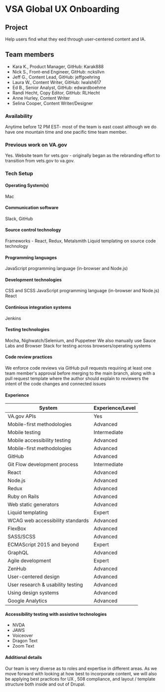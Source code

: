 # VSA Global UX Onboarding

## Project
Help users find what they eed through user-centered content and IA.

## Team members
* Kara K., Product Manager, GitHub: Karak888
* Nick S., Front-end Engineer, GitHub: ncksllvn
* Jeff G., Content Lead, GitHub: jeffgoehring
* Laura W., Content Writer, GitHub: lwalsh617
* Ed B., Senior Analyst, GitHub: edwardboehme
* Randi Hecht, Copy Editor, GitHub: RLHecht
* Anne Hurley, Content Writer	
* Selina Cooper, Content Writer/Designer	

### Availability
Anytime before 12 PM EST- most of the team is east coast although we do have one mountain time and one pacific time team member.

### Previous work on VA.gov
Yes. Website team for vets.gov - originally began as the rebranding effort to transition from vets.gov to va.gov.

### Tech Setup

#### Operating System(s)
Mac

#### Communication software
Slack, GitHub

#### Source control technology
Frameworks - React, Redux, Metalsmith Liquid templating on source code technology

#### Programming languages
JavaScript programming language (in-browser and Node.js)

#### Development technologies
CSS and SCSS JavaScript programming language (in-browser and Node.js) React

#### Continious integration systems
Jenkins

#### Testing technologies
Mocha, Nighwatch/Selenium, and Puppeteer We also manually use Sauce Labs and Browser Stack for testing across browsers/operating systems

#### Code review practices
We enforce code reviews via GitHub pull requests requiring at least one team member's approval before merging to the main branch, along with a pull request template where the author should explain to reviewers the intent of the code changes and connected issues

#### Experience 
| System     | Experience/Level |
| ----------- | ----------- |
| VA.gov APIs      | Yes       |
| Mobile-first methodologies   | Advanced |
| Mobile testing   | Intermediate |
| Mobile accessibility testing      | Advanced  |
| Mobile-first methodologies   | Advanced  |
| GitHub   | Advanced |
| Git Flow development process      | Intermediate |
| React   |  Advanced |
| Node.js   |  Advanced |
| Redux      |  Advanced |
| Ruby on Rails   |  Advanced |
| Web static generators   |  Advanced |
| Liquid templating  | Expert |
| WCAG web accessibility standards  |  Advanced |
| FlexBox      |  Advanced |
| SASS/SCSS   |  Advanced |
| ECMAScript 2015 and beyond   | Expert |
| GraphQL |  Advanced |
| Agile development      | Expert |
| ZenHub   |  Advanced |
| User-centered design   |  Advanced |
| User research & usability testing |  Advanced |
| Using design systems    |  Advanced |
| Google Analytics  |  Advanced |

#### Accessibility testing with assistive technologies
* NVDA
* JAWS
* Voiceover
* Dragon Text
* Zoom Text

#### Additional details
Our team is very diverse as to roles and expertise in different areas. As we move forward with looking at how best to incorporate content, we will also be applying best practices for UX , 508 compliance, and layout / template structure both inside and out of Drupal.
